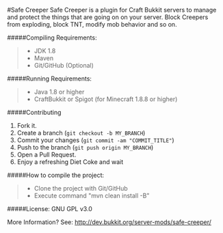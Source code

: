 #Safe Creeper
Safe Creeper is a plugin for Craft Bukkit servers to manage and protect the things that are going on on your server. Block Creepers from exploding, block TNT, modify mob behavior and so on.

#####Compiling Requirements:
>- JDK 1.8
>- Maven
>- Git/GitHub (Optional)

#####Running Requirements:
>- Java 1.8 or higher
>- CraftBukkit or Spigot (for Minecraft 1.8.8 or higher)

#####Contributing
1. Fork it.
2. Create a branch (`git checkout -b MY_BRANCH`)
3. Commit your changes (`git commit -am "COMMIT_TITLE"`)
4. Push to the branch (`git push origin MY_BRANCH`)
5. Open a Pull Request.
6. Enjoy a refreshing Diet Coke and wait

#####How to compile the project:
>- Clone the project with Git/GitHub
>- Execute command "mvn clean install -B"

#####License: 
GNU GPL v3.0

More Information? See: http://dev.bukkit.org/server-mods/safe-creeper/